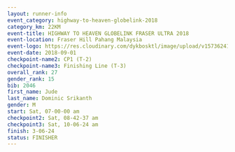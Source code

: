 ```yaml
---
layout: runner-info 
event_category: highway-to-heaven-globelink-2018 
category_km: 22KM 
event-title: HIGHWAY TO HEAVEN GLOBELINK FRASER ULTRA 2018 
event-location: Fraser Hill Pahang Malaysia 
event-logo: https://res.cloudinary.com/dykbosktl/image/upload/v1573624145/Logo/download_nnzjlh.png 
event-date: 2018-09-01 
checkpoint-name2: CP1 (T-2) 
checkpoint-name3: Finishing Line (T-3) 
overall_rank: 27
gender_rank: 15
bib: 2046
first_name: Jude
last_name: Dominic Srikanth
gender: M
start: Sat, 07-00-00 am
checkpoint2: Sat, 08-42-37 am
checkpoint3: Sat, 10-06-24 am
finish: 3-06-24
status: FINISHER
---
```

